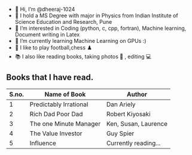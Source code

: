 - 👋 Hi, I’m @dheeraj-1024
- 📝 I hold a MS Degree with major in Physics from Indian Institute of Science Education and Research, Pune
- 👀 I’m interested in Coding (python, c, cpp, fortran), Machine learning, Document writing in Latex
- 🌱 I’m currently learning Machine Learning on GPUs :)
- 🏈 I like to play football,chess ♟️ 
- 📚 I also like reading books, taking photos 📱 , editing 💻 

## Books that I have read. 

|S.no.|Name of Book|Author|
|-----|------------|------|
|1|Predictably Irrational|Dan Ariely|
|2|Rich Dad Poor Dad|Robert Kiyosaki|
|3|The one Minute Manager|Ken, Susan, Laurence|
|4|The Value Investor|Guy Spier|
|5|Influence|Currently reading...|

<!---
dheeraj-1024/dheeraj-1024 is a ✨ special ✨ repository because its `README.md` (this file) appears on your GitHub profile.
You can click the Preview link to take a look at your changes.
--->

